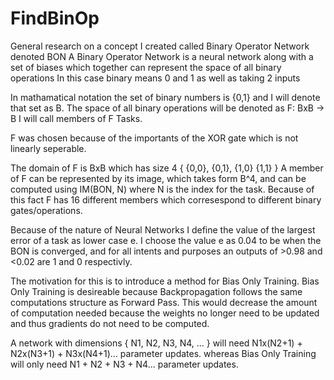 # FindBinOp
General research on a concept I created called Binary Operator Network denoted BON
A Binary Operator Network is a neural network along with a set of biases which together can represent the space of all binary operations
In this case binary means 0 and 1 as well as taking 2 inputs

In mathamatical notation the set of binary numbers is {0,1} and I will denote that set as B.
The space of all binary operations will be denoted as F: BxB -> B
I will call members of F Tasks.

F was chosen because of the importants of the XOR gate which is not linearly seperable.

The domain of F is BxB which has size 4 { {0,0}, {0,1}, {1,0} {1,1} }
A member of F can be represented by its image, which takes form B^4, and can be computed using IM(BON, N) where N is the index for the task.
Because of this fact F has 16 different members which corresespond to different binary gates/operations.

Because of the nature of Neural Networks I define the value of the largest error of a task as lower case e.
I choose the value e as 0.04 to be when the BON is converged, and for all intents and purposes an outputs of >0.98 and <0.02 are 1 and 0 respectivly.

The motivation for this is to introduce a method for Bias Only Training.
Bias Only Training is desireable because Backpropagation follows the same computations structure as Forward Pass.
This would decrease the amount of computation needed because the weights no longer need to be updated and thus gradients do not need to be computed.

A network with dimensions { N1, N2, N3, N4, ... } will need N1x(N2+1) + N2x(N3+1) + N3x(N4+1)... parameter updates.
whereas Bias Only Training will only need N1 + N2 + N3 + N4... parameter updates.
